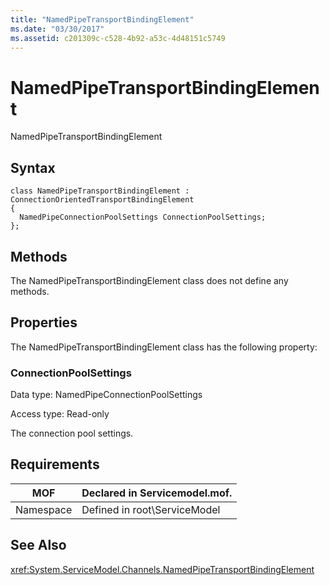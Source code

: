 ```yaml
---
title: "NamedPipeTransportBindingElement"
ms.date: "03/30/2017"
ms.assetid: c201309c-c528-4b92-a53c-4d48151c5749
---
```

# NamedPipeTransportBindingElement
NamedPipeTransportBindingElement  
  
## Syntax  
  
```  
class NamedPipeTransportBindingElement : ConnectionOrientedTransportBindingElement  
{  
  NamedPipeConnectionPoolSettings ConnectionPoolSettings;  
};  
```  
  
## Methods  
 The NamedPipeTransportBindingElement class does not define any methods.  
  
## Properties  
 The NamedPipeTransportBindingElement class has the following property:  
  
### ConnectionPoolSettings  
 Data type: NamedPipeConnectionPoolSettings  
  
 Access type: Read-only  
  
 The connection pool settings.  
  
## Requirements  
  
|MOF|Declared in Servicemodel.mof.|  
|---------|-----------------------------------|  
|Namespace|Defined in root\ServiceModel|  
  
## See Also  
 <xref:System.ServiceModel.Channels.NamedPipeTransportBindingElement>

